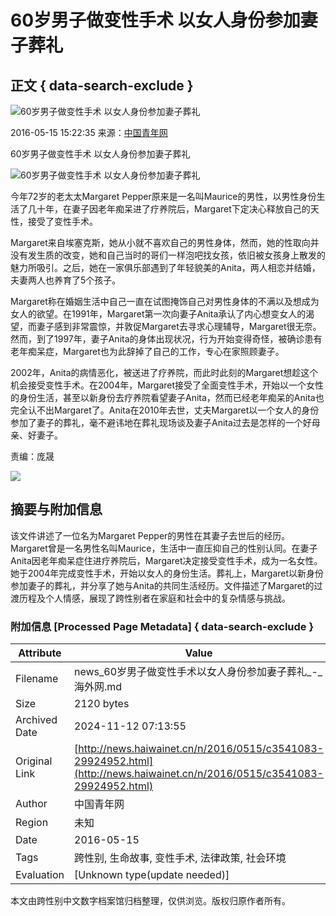 # 60岁男子做变性手术 以女人身份参加妻子葬礼

## 正文 { data-search-exclude }


![60岁男子做变性手术 以女人身份参加妻子葬礼](http://images.haiwainet.cn/2016/0515/20160515032244398.jpg)

2016-05-15 15:22:35 来源：[中国青年网](http://news.163.com/16/0515/14/BN45L4F50001121M.html)

60岁男子做变性手术 以女人身份参加妻子葬礼

![60岁男子做变性手术 以女人身份参加妻子葬礼](http://images.haiwainet.cn/2016/0515/20160515032244252.jpg)

今年72岁的老太太Margaret Pepper原来是一名叫Maurice的男性，以男性身份生活了几十年，在妻子因老年痴呆进了疗养院后，Margaret下定决心释放自己的天性，接受了变性手术。

Margaret来自埃塞克斯，她从小就不喜欢自己的男性身体，然而，她的性取向并没有发生质的改变，她和自己当时的哥们一样泡吧找女孩，依旧被女孩身上散发的魅力所吸引。之后，她在一家俱乐部遇到了年轻貌美的Anita，两人相恋并结婚，夫妻两人也养育了5个孩子。

Margaret称在婚姻生活中自己一直在试图掩饰自己对男性身体的不满以及想成为女人的欲望。在1991年，Margaret第一次向妻子Anita承认了内心想变女人的渴望，而妻子感到非常震惊，并敦促Margaret去寻求心理辅导，Margaret很无奈。然而，到了1997年，妻子Anita的身体出现状况，行为开始变得奇怪，被确诊患有老年痴呆症，Margaret也为此辞掉了自己的工作，专心在家照顾妻子。

2002年，Anita的病情恶化，被送进了疗养院，而此时此刻的Margaret想趁这个机会接受变性手术。在2004年，Margaret接受了全面变性手术，开始以一个女性的身份生活，甚至以新身份去疗养院看望妻子Anita，然而已经老年痴呆的Anita也完全认不出Margaret了。Anita在2010年去世，丈夫Margaret以一个女人的身份参加了妻子的葬礼，毫不避讳地在葬礼现场谈及妻子Anita过去是怎样的一个好母亲、好妻子。

责编：庞晟

![](http://statics.haiwainet.cn/images/logoS.jpg)

## 摘要与附加信息

<!-- tcd_abstract -->
该文件讲述了一位名为Margaret Pepper的男性在其妻子去世后的经历。Margaret曾是一名男性名叫Maurice，生活中一直压抑自己的性别认同。在妻子Anita因老年痴呆症住进疗养院后，Margaret决定接受变性手术，成为一名女性。她于2004年完成变性手术，开始以女人的身份生活。葬礼上，Margaret以新身份参加妻子的葬礼，并分享了她与Anita的共同生活经历。文件描述了Margaret的过渡历程及个人情感，展现了跨性别者在家庭和社会中的复杂情感与挑战。
<!-- tcd_abstract_end -->

### 附加信息 [Processed Page Metadata] { data-search-exclude }

| Attribute       | Value                                  |
|-----------------|----------------------------------------|
| Filename        | news_60岁男子做变性手术以女人身份参加妻子葬礼_-_海外网.md                             |
| Size            | 2120 bytes                           |
| Archived Date   | 2024-11-12 07:13:55                             |
| Original Link   | [http://news.haiwainet.cn/n/2016/0515/c3541083-29924952.html](http://news.haiwainet.cn/n/2016/0515/c3541083-29924952.html)                       |
| Author          | 中国青年网                               |
| Region          | 未知                               |
| Date            | 2016-05-15                                 |
| Tags            | 跨性别, 生命故事, 变性手术, 法律政策, 社会环境                                 |
| Evaluation            | [Unknown type(update needed)]                                 |
<!-- tcd_table_end -->

本文由跨性别中文数字档案馆归档整理，仅供浏览。版权归原作者所有。
